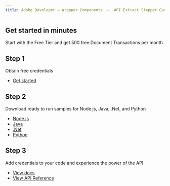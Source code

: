```yaml
---
title: Adobe Developer — Wrapper Components  —  API Extract Stepper Component
---
```




<TitleBlock slots="heading, text" theme="light" className="titleBlock-align-left"/>

## Get started in minutes

Start with the Free Tier and get 500 free Document Transactions per month.

<TextBlock slots="heading, text, buttons" width="33%" theme="light"  className='align-left horizontal-align'/>

## Step 1

Obtain free credentials

- [Get started](https://acrobatservices.adobe.com/dc-integration-creation-app-cdn/main.html?api=pdf-extract-api)

<TextBlock slots="heading, text, buttons" width="33%" theme="light" variantsTypePrimary='secondary' variantsTypeSecondary='secondary' variantStyleFill="outline" variantStyleOutline="outline"  className='align-left link'/>

## Step 2

Download ready to run samples for Node.js, Java, .Net, and Python

- [Node.js](https://adobe.com/go/dcExtract_node_sdk)
- [Java](https://adobe.com/go/dcExtract_java_sdk)
- [.Net](https://github.com/adobe/PDFServices.NET.SDK.Samples)
- [Python](https://adobe.com/go/dcExtract_python_sdk)

<TextBlock slots="heading, text, buttons" width="33%" theme="light"  className='align-left horizontal-align link extract-stepper-api-reference' headerElementType="h2" />

## Step 3

Add credentials to your code and experience the power of the API

- [View docs](/document-services/docs/overview/pdf-extract-api/)
- [View API Reference](https://developer.adobe.com/document-services/docs/apis/#tag/Extract-PDF)
